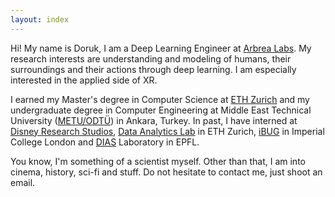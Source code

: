 ```yaml
---
layout: index
---
```


Hi! My name is Doruk, I am a Deep Learning Engineer at [Arbrea Labs](https://arbrea-labs.com/). My research interests are understanding and modeling of humans, their surroundings and their actions through deep learning. I am especially interested in the applied side of XR.

I earned my Master's degree in Computer Science at [ETH Zurich](https://www.ethz.ch/en.html) and my undergraduate degree in Computer Engineering at Middle East Technical University ([METU/ODTÜ](https://www.metu.edu.tr)) in Ankara, Turkey.
In past, I have interned at [Disney Research Studios](https://studios.disneyresearch.com/), [Data Analytics Lab](http://www.da.inf.ethz.ch) in ETH Zurich, [iBUG](https://ibug.doc.ic.ac.uk/) in Imperial College London and [DIAS](https://dias.epfl.ch/) Laboratory in EPFL.

You know, I'm something of a scientist myself. Other than that, I am into cinema, history, sci-fi and stuff. Do not hesitate to contact me, just shoot an email.
<!-- [contact](#contact) -->
